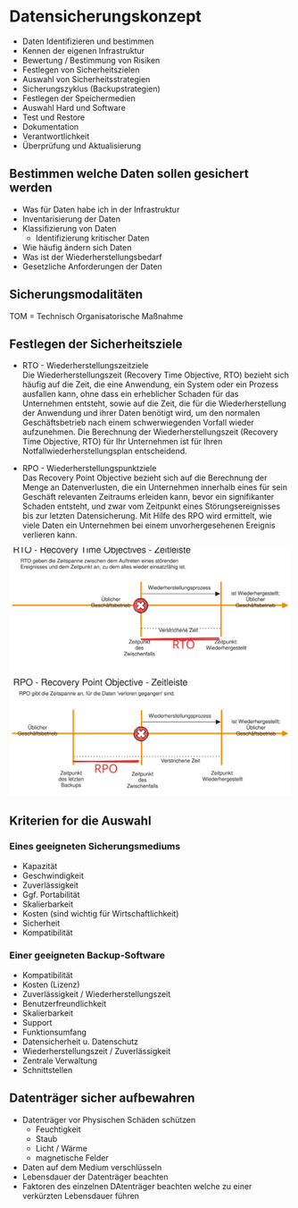 # Datensicherungskonzept
+ Daten Identifizieren und bestimmen
+ Kennen der eigenen Infrastruktur
+ Bewertung / Bestimmung von Risiken
+ Festlegen von Sicherheitszielen
+ Auswahl von Sicherheitsstrategien
+ Sicherungszyklus (Backupstrategien)
+ Festlegen der Speichermedien
+ Auswahl Hard und Software
+ Test und Restore
+ Dokumentation
+ Verantwortlichkeit
+ Überprüfung und Aktualisierung

## Bestimmen welche Daten sollen gesichert werden
+ Was für Daten habe ich in der Infrastruktur
+ Inventarisierung der Daten
+ Klassifizierung von Daten
    + Identifizierung kritischer Daten
+ Wie häufig ändern sich Daten
+ Was ist der Wiederherstellungsbedarf
+ Gesetzliche Anforderungen der Daten 

## Sicherungsmodalitäten
TOM = Technisch Organisatorische Maßnahme

## Festlegen der Sicherheitsziele
+ RTO - Wiederherstellungszeitziele  
Die Wiederherstellungszeit (Recovery Time Objective, RTO) bezieht sich häufig auf die Zeit, die eine Anwendung, ein System oder ein Prozess ausfallen kann, ohne dass ein erheblicher Schaden für das Unternehmen entsteht, sowie auf die Zeit, die für die Wiederherstellung der Anwendung und ihrer Daten benötigt wird, um den normalen Geschäftsbetrieb nach einem schwerwiegenden Vorfall wieder aufzunehmen. Die Berechnung der Wiederherstellungszeit (Recovery Time Objective, RTO) für Ihr Unternehmen ist für Ihren Notfallwiederherstellungsplan entscheidend.

+ RPO - Wiederherstellungspunktziele  
Das Recovery Point Objective bezieht sich auf die Berechnung der Menge an Datenverlusten, die ein Unternehmen innerhalb eines für sein Geschäft relevanten Zeitraums erleiden kann, bevor ein signifikanter Schaden entsteht, und zwar vom Zeitpunkt eines Störungsereignisses bis zur letzten Datensicherung. Mit Hilfe des RPO wird ermittelt, wie viele Daten ein Unternehmen bei einem unvorhergesehenen Ereignis verlieren kann.

![Alt text](./img/RTO-RPO.svg)

## Kriterien for die Auswahl 
### Eines geeigneten Sicherungsmediums
+ Kapazität
+ Geschwindigkeit
+ Zuverlässigkeit
+ Ggf. Portabilität
+ Skalierbarkeit
+ Kosten (sind wichtig für Wirtschaftlichkeit)
+ Sicherheit
+ Kompatibilität

### Einer geeigneten Backup-Software
+ Kompatibilität
+ Kosten (Lizenz)
+ Zuverlässigkeit / Wiederherstellungszeit
+ Benutzerfreundlichkeit
+ Skalierbarkeit
+ Support
+ Funktionsumfang 
+ Datensicherheit u. Datenschutz
+ Wiederherstellungszeit / Zuverlässigkeit
+ Zentrale Verwaltung
+ Schnittstellen

## Datenträger sicher aufbewahren
+ Datenträger vor Physischen Schäden schützen
    + Feuchtigkeit
    + Staub
    + Licht / Wärme
    + magnetische Felder
+ Daten auf dem Medium verschlüsseln
+ Lebensdauer der Datenträger beachten
+ Faktoren des einzelnen DAtenträger beachten welche zu einer verkürzten Lebensdauer führen

